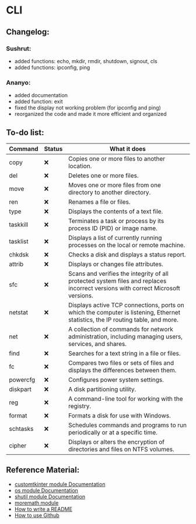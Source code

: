 # CLI

## Changelog:
### Sushrut:
- added functions: echo, mkdir, rmdir, shutdown, signout, cls
- added functions: ipconfig, ping
### Ananyo:
- added documentation
- added function: exit
- fixed the display not working problem (for ipconfig and ping)
- reorganized the code and made it more efficient and organized

## To-do list:

| Command      | Status | What it does |
|--------------|--------|--------------|
|copy          |❌      |Copies one or more files to another location.|
|del           |❌      |Deletes one or more files.|
|move          |❌      |Moves one or more files from one directory to another directory.|
|ren           |❌      |Renames a file or files.|
|type          |❌      |Displays the contents of a text file.|
|taskkill      |❌      |Terminates a task or process by its process ID (PID) or image name.|
|tasklist      |❌      |Displays a list of currently running processes on the local or remote machine.|
|chkdsk        |❌      |Checks a disk and displays a status report.|
|attrib        |❌      |Displays or changes file attributes.|
|sfc           |❌      |Scans and verifies the integrity of all protected system files and replaces incorrect versions with correct Microsoft versions.|
|netstat       |❌      |Displays active TCP connections, ports on which the computer is listening, Ethernet statistics, the IP routing table, and more.|
|net           |❌      |A collection of commands for network administration, including managing users, services, and shares.|
|find          |❌      |Searches for a text string in a file or files.|
|fc            |❌      |Compares two files or sets of files and displays the differences between them.|
|powercfg      |❌      |Configures power system settings.|
|diskpart      |❌      |A disk partitioning utility.|
|reg           |❌      |A command-line tool for working with the registry.|
|format        |❌      |Formats a disk for use with Windows.|
|schtasks      |❌      |Schedules commands and programs to run periodically or at a specific time.|
|cipher        |❌      |Displays or alters the encryption of directories and files on NTFS volumes.|


## Reference Material:
- [customtkinter module Documentation](https://customtkinter.tomschimansky.com/documentation/)
- [os module Documentation](https://docs.python.org/3.10/library/os.html)
- [shutil module Documentation](https://docs.python.org/3.10/library/shutil.html)
- [moremath module](https://pypi.org/project/moremath/)
- [How to write a README](https://docs.github.com/en/get-started/writing-on-github/getting-started-with-writing-and-formatting-on-github/basic-writing-and-formatting-syntax)
- [How to use Github](https://docs.github.com/en/get-started/start-your-journey/hello-world)
